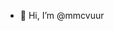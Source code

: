 - 👋 Hi, I’m @mmcvuur

<!---
mmcvuur/mmcvuur is a ✨ special ✨ repository because its `README.md` (this file) appears on your GitHub profile.
You can click the Preview link to take a look at your changes.
--->
